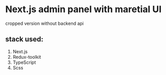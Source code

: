 # Next.js admin panel with maretial UI

cropped version without backend api

## stack used:

1. Next.js
2. Redux-toolkit
3. TypeScript
4. Scss
